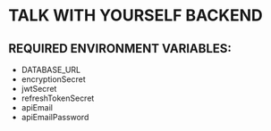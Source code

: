 # TALK WITH YOURSELF BACKEND

## REQUIRED ENVIRONMENT VARIABLES: 
- DATABASE_URL
- encryptionSecret
- jwtSecret
- refreshTokenSecret
- apiEmail
- apiEmailPassword